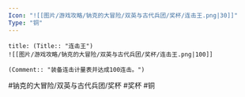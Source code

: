 ```yaml
---
Icon: "![[图片/游戏攻略/钠克的大冒险/双英与古代兵团/奖杯/连击王.png|30]]"
Type: "铜"
---
```

```ad-common-bronze-trophy
title: (Title:: "连击王")
![[图片/游戏攻略/钠克的大冒险/双英与古代兵团/奖杯/连击王.png|100]]

(Comment:: "装备连击计量表并达成100连击。")
```

#钠克的大冒险/双英与古代兵团/奖杯 #奖杯 #铜
